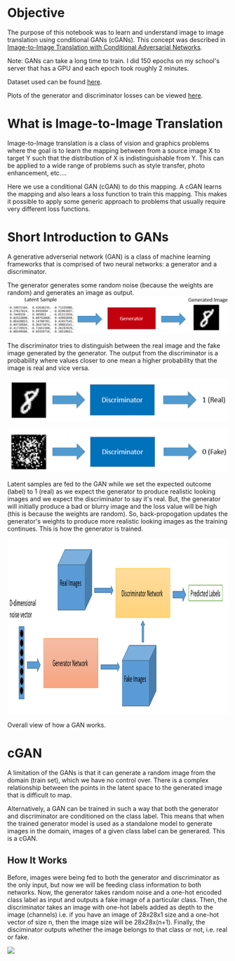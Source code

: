 # Objective
The purpose of this notebook was to learn and understand image to image translation using conditional GANs (cGANs). This concept was described in [Image-to-Image Translation with Conditional Adversarial Networks](https://arxiv.org/abs/1611.07004).

Note: GANs can take a long time to train. I did 150 epochs on my school's server that has a GPU and each epoch took roughly 2 minutes.

Dataset used can be found [here](https://www.kaggle.com/vikramtiwari/pix2pix-dataset).

Plots of the generator and discriminator losses can be viewed [here](https://tensorboard.dev/experiment/HnZe4oRhRBi3oK98evaKLg/#scalars).

#

# What is Image-to-Image Translation

Image-to-Image translation is a class of vision and graphics problems where the goal is to learn the mapping between from a source image X to target Y such that the distribution of X is indistinguishable from Y. This can be applied to a wide range of problems such as style transfer, photo enhancement, etc....  

Here we use a conditional GAN (cGAN) to do this mapping. A cGAN learns the mapping and also lears a loss function to train this mapping. This makes it possible to apply some generic approach to problems that usually require very different loss functions. 

# Short Introduction to GANs

A generative adverserial network (GAN) is a class of machine learning frameworks that is comprised of two neural networks: a generator and a discriminator.

The generator generates some random noise (because the weights are random) and generates an image as output.
![](https://github.com/dominicventura19/cGANCityScapes/blob/main/slide_photos/generator.png)

The discriminator tries to distinguish between the real image and the fake image generated by the generator. The output from the discriminator is a probability where values closer to one mean a higher probability that the image is real and vice versa. 
<p align="center">
  <img width="700" height="100" src="https://github.com/dominicventura19/cGANCityScapes/blob/main/slide_photos/discrim_1.png">
</p>

<p align="center">
  <img width="700" height="100" src="https://github.com/dominicventura19/cGANCityScapes/blob/main/slide_photos/discrim_2.png">
</p>


Latent samples are fed to the GAN while we set the expected outcome (label) to 1 (real) as we expect the generator to produce realistic looking images and we expect the discriminator to say it's real. But, the generator will initially produce a bad or blurry image and the loss value will be high (this is because the weights are random). So, back-propogation updates the generator's weights to produce more realistic looking images as the training continues. This is how the generator is trained. 

<p align="center">
  <img width="800" height="400" src="https://github.com/dominicventura19/cGANCityScapes/blob/main/slide_photos/gan_overall.png">
</p>

Overall view of how a GAN works.

# cGAN

A limitation of the GANs is that it can generate a random image from the domain (train set), which we have no control over. There is a complex relationship between the points in the latent space to the generated image that is difficult to map. 

Alternatively, a GAN can be trained in such a way that both the generator and discriminator are conditioned on the class label. This means that when the trained generator model is used as a standalone model to generate images in the domain, images of a given class label can be generared. This is a cGAN.

## How It Works

Before, images were being fed to both the generator and discriminator as the only input, but now we will be feeding class information to both networks. Now, the generator takes random noise and a one-hot encoded class label as input and outputs a fake image of a particular class. Then, the discriminator takes an image with one-hot labels added as depth to the image (channels) i.e. if you have an image of 28x28x1 size and a one-hot vector of size n, then the image size will be 28x28x(n+1). Finally, the disciminator outputs whether the image belongs to that class or not, i.e. real or fake.


![](https://github.com/dominicventura19/cGANCityScapes/blob/main/half_speed.gif)



